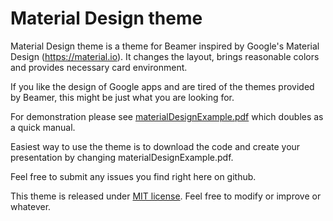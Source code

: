# Material Design theme
Material Design theme is a theme for Beamer inspired by Google's Material Design (https://material.io). It changes the layout, brings reasonable colors and provides necessary card environment. 

If you like the design of Google apps and are tired of the themes provided by Beamer, this might be just what you are looking for. 

For demonstration please see [materialDesignExample.pdf](https://github.com/cric96/presentation-template/releases/latest) which doubles as a quick manual. 

Easiest way to use the theme is to download the code and create your presentation by changing materialDesignExample.pdf. 

Feel free to submit any issues you find right here on github.

This theme is released under [MIT license](LICENSE). Feel free to modify or improve or whatever. 
